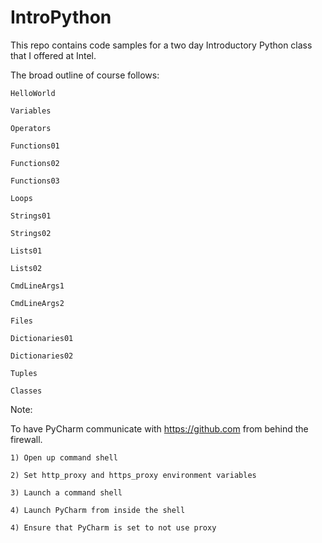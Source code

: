 IntroPython
===========

This repo contains code samples for a two day Introductory Python class that I offered at Intel.

The broad outline of course follows:

    HelloWorld

    Variables

    Operators

    Functions01

    Functions02

    Functions03

    Loops

    Strings01

    Strings02

    Lists01

    Lists02

    CmdLineArgs1

    CmdLineArgs2

    Files

    Dictionaries01

    Dictionaries02

    Tuples

    Classes

Note:

To have PyCharm communicate with https://github.com from behind the firewall.

    1) Open up command shell

    2) Set http_proxy and https_proxy environment variables

    3) Launch a command shell

    4) Launch PyCharm from inside the shell

    4) Ensure that PyCharm is set to not use proxy


